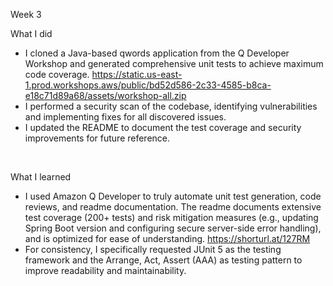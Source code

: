 Week 3
<br>

What I did


- I cloned a Java-based qwords application from the Q Developer Workshop and generated comprehensive unit tests to achieve maximum code coverage. https://static.us-east-1.prod.workshops.aws/public/bd52d586-2c33-4585-b8ca-e18c71d89a68/assets/workshop-all.zip
- I performed a security scan of the codebase, identifying vulnerabilities and implementing fixes for all discovered issues. 
- I updated the README to document the test coverage and security improvements for future reference.

<br>

What I learned
- I used Amazon Q Developer to truly automate unit test generation, code reviews, and readme documentation. The readme documents extensive test coverage (200+ tests) and risk mitigation measures (e.g., updating Spring Boot version and configuring secure server-side error handling), and is optimized for ease of understanding. https://shorturl.at/127RM
- For consistency, I specifically requested JUnit 5 as the testing framework and the Arrange, Act, Assert (AAA) as testing pattern to improve readability and maintainability.